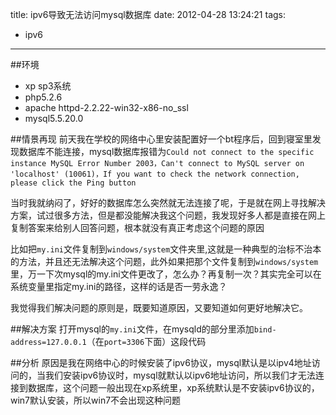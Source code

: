 title: ipv6导致无法访问mysql数据库
date: 2012-04-28 13:24:21
tags:
- ipv6
---
##环境
* xp sp3系统
* php5.2.6
* apache httpd-2.2.22-win32-x86-no_ssl
* mysql5.5.20.0

##情景再现
前天我在学校的网络中心里安装配置好一个bt程序后，回到寝室里发现数据库不能连接，mysql数据库报错为`Could not connect to the specific instance MySQL Error Number 2003，Can't connect to MySQL server on 'localhost' (10061)，If you want to check the network connection, please click the Ping button`

当时我就纳闷了，好好的数据库怎么突然就无法连接了呢，于是就在网上寻找解决方案，试过很多方法，但是都没能解决我这个问题，我发现好多人都是直接在网上复制答案来给别人回答问题，根本就没有真正考虑这个问题的原因

比如把`my.ini`文件复制到`windows/system`文件夹里,这就是一种典型的治标不治本的方法，并且还无法解决这个问题，此外如果把那个文件复制到`windows/system`里，万一下次mysql的my.ini文件更改了，怎么办？再复制一次？其实完全可以在系统变量里指定my.ini的路径，这样的话是否一劳永逸？

我觉得我们解决问题的原则是，既要知道原因，又要知道如何更好地解决它。

##解决方案
打开mysql的`my.ini`文件，在mysqld的部分里添加`bind-address=127.0.0.1`（在`port=3306`下面）这段代码

##分析
原因是我在网络中心的时候安装了ipv6协议，mysql默认是以ipv4地址访问的，当我们安装ipv6协议时，mysql就默认以ipv6地址访问，所以我们才无法连接到数据库，这个问题一般出现在xp系统里，xp系统默认是不安装ipv6协议的，win7默认安装，所以win7不会出现这种问题
